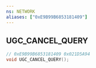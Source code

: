 ```yaml
---
ns: NETWORK
aliases: ["0xE9B99B6853181409"]
---
```

## UGC_CANCEL_QUERY

```c
// 0xE9B99B6853181409 0x021D5A94
void UGC_CANCEL_QUERY();
```

